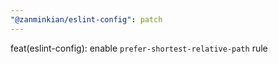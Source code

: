 ```yaml
---
"@zanminkian/eslint-config": patch
---
```


feat(eslint-config): enable `prefer-shortest-relative-path` rule
